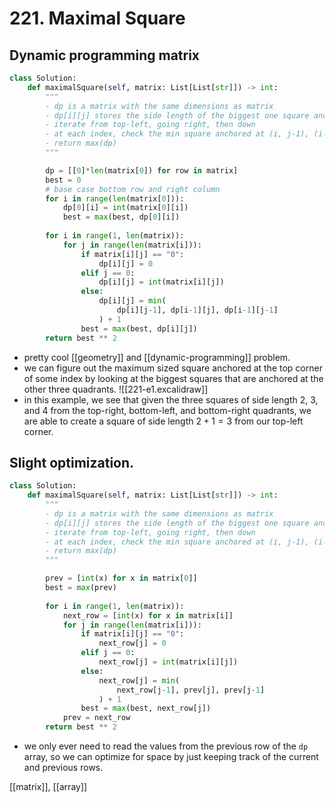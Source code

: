 # 221. Maximal Square

## Dynamic programming matrix

```python
class Solution:
    def maximalSquare(self, matrix: List[List[str]]) -> int:
        """
        - dp is a matrix with the same dimensions as matrix
        - dp[i][j] stores the side length of the biggest one square anchored bottom-right at matrix[i][j]
        - iterate from top-left, going right, then down
        - at each index, check the min square anchored at (i, j-1), (i-1, j), and (i-1, j-1)
        - return max(dp)
        """

        dp = [[0]*len(matrix[0]) for row in matrix]
        best = 0
        # base case bottom row and right column
        for i in range(len(matrix[0])):
            dp[0][i] = int(matrix[0][i])
            best = max(best, dp[0][i])
        
        for i in range(1, len(matrix)):
            for j in range(len(matrix[i])):
                if matrix[i][j] == "0":
                    dp[i][j] = 0
                elif j == 0:
                    dp[i][j] = int(matrix[i][j])
                else:
                    dp[i][j] = min(
                        dp[i][j-1], dp[i-1][j], dp[i-1][j-1]
                    ) + 1
                best = max(best, dp[i][j])
        return best ** 2
```

- pretty cool [[geometry]] and [[dynamic-programming]] problem.
- we can figure out the maximum sized square anchored at the top corner of some index by looking at the biggest squares that are anchored at the other three quadrants.
![[221-e1.excalidraw]]
- in this example, we see that given the three squares of side length 2, 3, and 4 from the top-right, bottom-left, and bottom-right quadrants, we are able to create a square of side length $2+1=3$ from our top-left corner.

## Slight optimization.

```python
class Solution:
    def maximalSquare(self, matrix: List[List[str]]) -> int:
        """
        - dp is a matrix with the same dimensions as matrix
        - dp[i][j] stores the side length of the biggest one square anchored bottom-right at matrix[i][j]
        - iterate from top-left, going right, then down
        - at each index, check the min square anchored at (i, j-1), (i-1, j), and (i-1, j-1)
        - return max(dp)
        """

        prev = [int(x) for x in matrix[0]]
        best = max(prev)
        
        for i in range(1, len(matrix)):
            next_row = [int(x) for x in matrix[i]]
            for j in range(len(matrix[i])):
                if matrix[i][j] == "0":
                    next_row[j] = 0
                elif j == 0:
                    next_row[j] = int(matrix[i][j])
                else:
                    next_row[j] = min(
                        next_row[j-1], prev[j], prev[j-1]
                    ) + 1
                best = max(best, next_row[j])
            prev = next_row
        return best ** 2
```

- we only ever need to read the values from the previous row of the `dp` array, so we can optimize for space by just keeping track of the current and previous rows.

[[matrix]], [[array]]